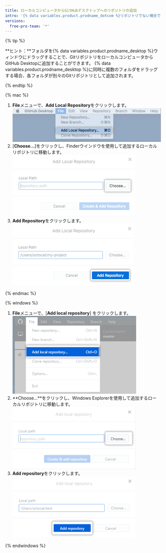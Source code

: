 ```yaml
---
title: ローカルコンピュータからGitHubデスクトップへのリポジトリの追加
intro: '{% data variables.product.prodname_dotcom %}リポジトリでない場合でも、{% data variables.product.prodname_desktop %}にGitリポジトリを追加できます。'
versions:
  free-pro-team: '*'
---
```


{% tip %}

**ヒント：**フォルダを{% data variables.product.prodname_desktop %}ウィンドウにドラッグすることで、GitリポジトリをローカルコンピュータからGitHub Desktopに追加することができます。 {% data variables.product.prodname_desktop %}に同時に複数のフォルダをドラッグする場合、各フォルダが別々のGitリポジトリとして追加されます。

{% endtip %}

{% mac %}

1. **File**メニューで、**Add Local Repository**をクリックします。 ![Add Local Repositoryメニューオプション](/assets/images/help/desktop/add-local-repository-mac.png)
2. [**Choose...**]をクリックし、Finderウインドウを使用して追加するローカルリポジトリに移動します。 ![Macアプリケーション内のLocal Pathフィールド](/assets/images/help/desktop/add-repo-choose-button-mac.png)
4. **Add Repository**をクリックします。 ![Macアプリケーション内のAdd repositoryボタン](/assets/images/help/desktop/add-repository-button-mac.png)

{% endmac %}

{% windows %}

1. **File**メニューで、[**Add local repository**] をクリックします。 ![Add Local Repositoryメニューオプション](/assets/images/help/desktop/add-local-repository-windows.png)
2. **Choose...**をクリックし、Windows Explorerを使用して追加するローカルリポジトリに移動します。 ![Windowsアプリケーション内のLocal Pathフィールド](/assets/images/help/desktop/add-repo-choose-button-win.png)
4. **Add repository**をクリックします。 ![Windowsアプリケーション内のAdd repositoryボタン](/assets/images/help/desktop/add-repository-button-windows.png)

{% endwindows %}
